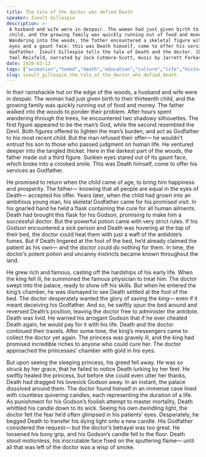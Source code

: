 ```yaml
---
title: The tale of the doctor who defied Death
speaker: Iseult Gillespie
description: >-
 A husband and wife were in despair. The woman had just given birth to their 13th
 child, and the growing family was quickly running out of food and money.
 Wandering into the woods, the father encountered a skeletal figure with sunken
 eyes and a gaunt face: this was Death himself, come to offer his services as
 Godfather. Iseult Gillespie tells the tale of Death and the doctor. [Directed by
 Yael Reisfeld, narrated by Jack Cutmore-Scott, music by Jarrett Farkas].
date: 2020-03-12
tags: ["animation","teded","death","education","culture","life","history","storytelling","world-cultures","medicine","literature"]
slug: iseult_gillespie_the_tale_of_the_doctor_who_defied_death
---
```


In their ramshackle hut on the edge of the woods, a husband and wife were in despair. The
woman had just given birth to their thirteenth child, and the growing family was quickly 
running out of food and money. The father walked into the woods to ponder their problem.
After hours spent wandering through the trees, he encountered two shadowy silhouettes.
The first figure appeared to be the man’s God, while the second resembled the Devil. Both
figures offered to lighten the man’s burden, and act as Godfather to his most recent
child. But the man refused their offer— he wouldn’t entrust his son to those who passed
judgment on human life. He ventured deeper into the tangled thicket. Here in the darkest
part of the woods, the father made out a third figure. Sunken eyes stared out of its
gaunt face, which broke into a crooked smile. This was Death himself, come to offer his
services as Godfather.

He promised to return when the child came of age, to bring him happiness and prosperity.
The father— knowing that all people are equal in the eyes of Death— accepted his
offer. Years later, when the child had grown into an ambitious young man, his skeletal
Godfather came for his promised visit. In his gnarled hand he held a flask containing
the cure for all human ailments. Death had brought this flask for his Godson, promising
to make him a successful doctor. But the powerful potion came with very strict rules. If
his Godson encountered a sick person and Death was hovering at the top of their bed, the
doctor could heal them with just a waft of the antidote’s fumes. But if Death lingered 
at the foot of the bed, he’d already claimed the patient as his own— and the doctor could
do nothing for them. In time, the doctor’s potent potion and uncanny instincts became
known throughout the land.

He grew rich and famous, casting off the hardships of his early life. When the king fell
ill, he summoned the famous physician to treat him. The doctor swept into the palace, 
ready to show off his skills. But when he entered the king’s chamber, he was dismayed to
see Death settled at the foot of the bed. The doctor desperately wanted the glory of
saving the king— even if it meant deceiving his Godfather. And so, he swiftly spun the bed
around and reversed Death’s position, leaving the doctor free to administer the
antidote. Death was livid. He warned his arrogant Godson that if he ever cheated Death
again, he would pay for it with his life. Death and the doctor continued their travels.
After some time, the king’s messengers came to collect the doctor yet again. The princess
was gravely ill, and the king had promised incredible riches to anyone who could cure
her. The doctor approached the princesses’ chamber with gold in his eyes.

But upon seeing the sleeping princess, his greed fell away. He was so struck by her
grace, that he failed to notice Death lurking by her feet. He swiftly healed the
princess, but before she could even utter her thanks, Death had dragged his lovesick
Godson away. In an instant, the palace dissolved around them. The doctor found himself in
an immense cave lined with countless quivering candles, each representing the duration of
a life. As punishment for his Godson’s foolish attempt to master mortality, Death
whittled his candle down to its wick. Seeing his own dwindling light, the doctor felt the
fear he’d often glimpsed in his patients’ eyes. Desperately, he begged Death to transfer 
his dying light onto a new candle. His Godfather considered the request— but the doctor’s
betrayal was too great. He loosened his bony grip, and his Godson’s candle fell to the
floor. Death stood motionless, his inscrutable face fixed on the sputtering flame— until
all that was left of the doctor was a wisp of smoke.

<!--
ad_duration=0
event="TED-Ed"
external_start_time=0
intro_duration=0
is_subtitle_required="False"
is_talk_featured="False"
language="en"
language_swap="False"
native_language="en"
number_of_related_talks=6
number_of_speakers=1
number_of_subtitled_videos=0
number_of_tags=11
number_of_talk_download_languages=20
number_of_talk_more_resources=0
number_of_talk_recommendations=0
number_of_talks_take_actions=0
post_ad_duration=0
published_timestamp="2020-03-12 15:44:39"
recording_date="2020-03-12"
speaker_is_published=0
speaker_name="Iseult Gillespie"
talk_name="The tale of the doctor who defied Death"
talks_tags=["animation","teded","death","education","culture","life","history","storytelling","world-cultures","medicine","literature"]
url_photo_talk="https://s3.amazonaws.com/talkstar-photos/uploads/6948a99f-88ca-47f4-84bb-906ff77d2330/textless.jpg"
url_webpage="https://www.ted.com/talks/iseult_gillespie_the_tale_of_the_doctor_who_defied_death"
video_type_name="TED-Ed Original"
-->